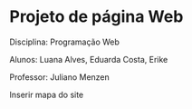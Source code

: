 # Projeto de página Web

Disciplina: Programação Web

Alunos: Luana Alves, Eduarda Costa, Erike

Professor: Juliano Menzen

Inserir mapa do site
